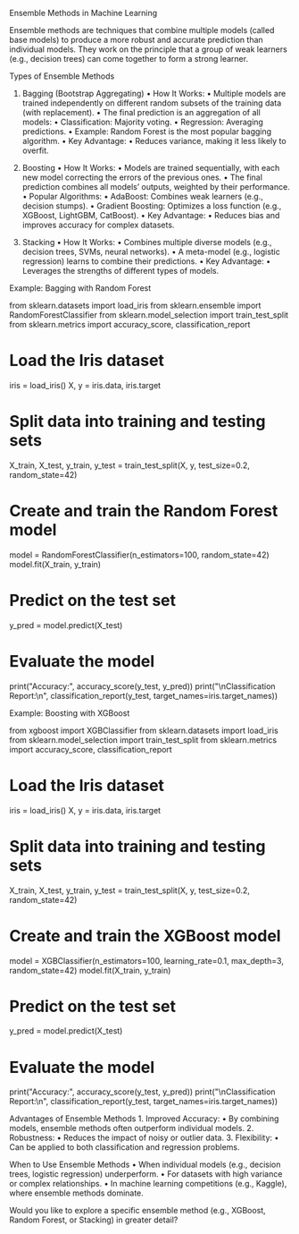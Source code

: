 Ensemble Methods in Machine Learning

Ensemble methods are techniques that combine multiple models (called base models) to produce a more robust and accurate prediction than individual models. They work on the principle that a group of weak learners (e.g., decision trees) can come together to form a strong learner.

Types of Ensemble Methods

1. Bagging (Bootstrap Aggregating)
	•	How It Works:
	•	Multiple models are trained independently on different random subsets of the training data (with replacement).
	•	The final prediction is an aggregation of all models:
	•	Classification: Majority voting.
	•	Regression: Averaging predictions.
	•	Example: Random Forest is the most popular bagging algorithm.
	•	Key Advantage:
	•	Reduces variance, making it less likely to overfit.

2. Boosting
	•	How It Works:
	•	Models are trained sequentially, with each new model correcting the errors of the previous ones.
	•	The final prediction combines all models’ outputs, weighted by their performance.
	•	Popular Algorithms:
	•	AdaBoost: Combines weak learners (e.g., decision stumps).
	•	Gradient Boosting: Optimizes a loss function (e.g., XGBoost, LightGBM, CatBoost).
	•	Key Advantage:
	•	Reduces bias and improves accuracy for complex datasets.

3. Stacking
	•	How It Works:
	•	Combines multiple diverse models (e.g., decision trees, SVMs, neural networks).
	•	A meta-model (e.g., logistic regression) learns to combine their predictions.
	•	Key Advantage:
	•	Leverages the strengths of different types of models.

Example: Bagging with Random Forest

from sklearn.datasets import load_iris
from sklearn.ensemble import RandomForestClassifier
from sklearn.model_selection import train_test_split
from sklearn.metrics import accuracy_score, classification_report

# Load the Iris dataset
iris = load_iris()
X, y = iris.data, iris.target

# Split data into training and testing sets
X_train, X_test, y_train, y_test = train_test_split(X, y, test_size=0.2, random_state=42)

# Create and train the Random Forest model
model = RandomForestClassifier(n_estimators=100, random_state=42)
model.fit(X_train, y_train)

# Predict on the test set
y_pred = model.predict(X_test)

# Evaluate the model
print("Accuracy:", accuracy_score(y_test, y_pred))
print("\nClassification Report:\n", classification_report(y_test, target_names=iris.target_names))

Example: Boosting with XGBoost

from xgboost import XGBClassifier
from sklearn.datasets import load_iris
from sklearn.model_selection import train_test_split
from sklearn.metrics import accuracy_score, classification_report

# Load the Iris dataset
iris = load_iris()
X, y = iris.data, iris.target

# Split data into training and testing sets
X_train, X_test, y_train, y_test = train_test_split(X, y, test_size=0.2, random_state=42)

# Create and train the XGBoost model
model = XGBClassifier(n_estimators=100, learning_rate=0.1, max_depth=3, random_state=42)
model.fit(X_train, y_train)

# Predict on the test set
y_pred = model.predict(X_test)

# Evaluate the model
print("Accuracy:", accuracy_score(y_test, y_pred))
print("\nClassification Report:\n", classification_report(y_test, target_names=iris.target_names))

Advantages of Ensemble Methods
	1.	Improved Accuracy:
	•	By combining models, ensemble methods often outperform individual models.
	2.	Robustness:
	•	Reduces the impact of noisy or outlier data.
	3.	Flexibility:
	•	Can be applied to both classification and regression problems.

When to Use Ensemble Methods
	•	When individual models (e.g., decision trees, logistic regression) underperform.
	•	For datasets with high variance or complex relationships.
	•	In machine learning competitions (e.g., Kaggle), where ensemble methods dominate.

Would you like to explore a specific ensemble method (e.g., XGBoost, Random Forest, or Stacking) in greater detail?